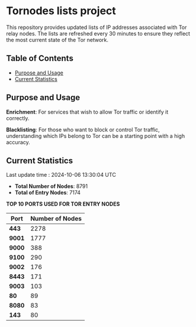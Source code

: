 # Tornodes lists project

This repository provides updated lists of IP addresses associated with Tor relay nodes. The lists are refreshed every 30 minutes to ensure they reflect the most current state of the Tor network.

## Table of Contents

- [Purpose and Usage](#purpose-and-usage)
- [Current Statistics](#current-statistics)


## Purpose and Usage

**Enrichment**: For services that wish to allow Tor traffic or identify it correctly.

**Blacklisting**: For those who want to block or control Tor traffic, understanding which IPs belong to Tor can be a starting point with a high accuracy.

## Current Statistics

Last update time : 2024-10-06 13:30:04 UTC

- **Total Number of Nodes**: 8791
- **Total of Entry Nodes**: 7174

**TOP 10 PORTS USED FOR TOR ENTRY NODES**

| **Port** | **Number of Nodes** |
|------|-----------------|
| **443**   | 2278  |
| **9001**   | 1777  |
| **9000**   | 388  |
| **9100**   | 290  |
| **9002**   | 176  |
| **8443**   | 171  |
| **9003**   | 103  |
| **80**   | 89  |
| **8080**   | 83  |
| **143**   | 80  |

